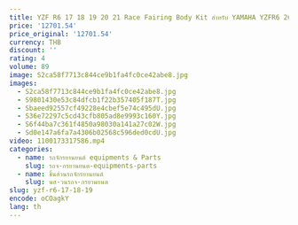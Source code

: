 ```yaml
---
title: YZF R6 17 18 19 20 21 Race Fairing Body Kit สําหรับ YAMAHA YZFR6 2017 2018 2019 2020 2021 รถจักรยานยนต์ Fairings ฉีดตัวถังรถใหม่
price: '12701.54'
price_original: '12701.54'
currency: THB
discount: ''
rating: 4
volume: 89
image: S2ca58f7713c844ce9b1fa4fc0ce42abe8.jpg
images:
  - S2ca58f7713c844ce9b1fa4fc0ce42abe8.jpg
  - S9801430e53c84dfcb1f22b357405f187T.jpg
  - Sbaeed92557cf49228e4cbef5e74c495dU.jpg
  - S36e72297c5cd43cfb805ad8e9993c160Y.jpg
  - S6f44ba7c361f4850a98030a141a27c02W.jpg
  - Sd0e147a6fa7a4306b02568c596ded0cdU.jpg
video: 1100173317586.mp4
categories:
  - name: รถจักรยานยนต์ equipments & Parts
    slug: รถจ-กรยานยนต-equipments-parts
  - name: ชิ้นส่วนรถจักรยานยนต์
    slug: นส-วนรถจ-กรยานยนต
slug: yzf-r6-17-18-19
encode: oCOagkY
lang: th
---
```

  